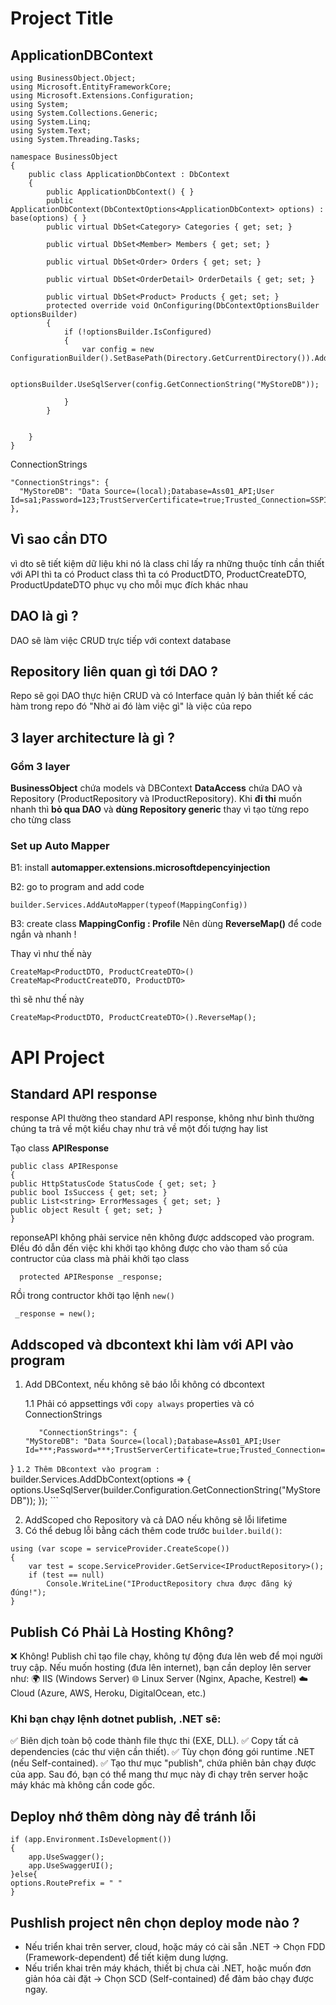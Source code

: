 # Project Title
## ApplicationDBContext
```
using BusinessObject.Object;
using Microsoft.EntityFrameworkCore;
using Microsoft.Extensions.Configuration;
using System;
using System.Collections.Generic;
using System.Linq;
using System.Text;
using System.Threading.Tasks;

namespace BusinessObject
{
    public class ApplicationDbContext : DbContext
    {
        public ApplicationDbContext() { }
        public ApplicationDbContext(DbContextOptions<ApplicationDbContext> options) : base(options) { }
        public virtual DbSet<Category> Categories { get; set; }

        public virtual DbSet<Member> Members { get; set; }

        public virtual DbSet<Order> Orders { get; set; }

        public virtual DbSet<OrderDetail> OrderDetails { get; set; }

        public virtual DbSet<Product> Products { get; set; }
        protected override void OnConfiguring(DbContextOptionsBuilder optionsBuilder)
        {
            if (!optionsBuilder.IsConfigured)
            {
                var config = new ConfigurationBuilder().SetBasePath(Directory.GetCurrentDirectory()).AddJsonFile("appsettings.json").Build();

                optionsBuilder.UseSqlServer(config.GetConnectionString("MyStoreDB"));

            }
        }


    }
}

```
ConnectionStrings
```
"ConnectionStrings": {
  "MyStoreDB": "Data Source=(local);Database=Ass01_API;User Id=sa1;Password=123;TrustServerCertificate=true;Trusted_Connection=SSPI;Encrypt=false;"
},
```
## Vì sao cần DTO
vì dto sẽ tiết kiệm dữ liệu khi nó là class chỉ lấy ra những thuộc tính cần thiết
với API thì ta có Product class thì ta có ProductDTO, ProductCreateDTO, ProductUpdateDTO phục vụ cho mỗi mục đích khác nhau
## DAO là gì ?
DAO sẽ làm việc CRUD trực tiếp với context database
## Repository liên quan gì tới DAO ?
Repo sẽ gọi DAO thực hiện CRUD và có Interface quản lý bản thiết kế các hàm trong repo đó
"Nhờ ai đó làm việc gì" là việc của repo
## 3 layer architecture là gì ?
### Gồm 3 layer
**BusinessObject** chứa models và DBContext
**DataAccess** chứa DAO và Repository (ProductRepository và IProductRepository).
Khi **đi thi** muốn nhanh thì **bỏ qua DAO** và **dùng Repository generic** thay vì tạo từng repo cho từng class
### Set up Auto Mapper

B1: install **automapper.extensions.microsoftdepencyinjection**

B2: go to program and add code
```
builder.Services.AddAutoMapper(typeof(MappingConfig))
```
B3: create class **MappingConfig : Profile**
Nên dùng **ReverseMap()** để code ngắn và nhanh !

Thay vì như thế này
```
CreateMap<ProductDTO, ProductCreateDTO>()
CreateMap<ProductCreateDTO, ProductDTO>
```
thì sẽ như thế này
```
CreateMap<ProductDTO, ProductCreateDTO>().ReverseMap();
```
# API Project
## Standard API response
response API thường theo standard API response, không như bình thường chúng ta trả về một kiểu chay như trả về một đối tượng hay list

Tạo class **APIResponse**
```
public class APIResponse 
{ 
public HttpStatusCode StatusCode { get; set; } 
public bool IsSuccess { get; set; } 
public List<string> ErrorMessages { get; set; } 
public object Result { get; set; }
}
```
reponseAPI không phải service nên không được addscoped vào program. ĐIều đó dẫn đến việc khi khởi tạo không được cho vào tham số của contructor của class mà phải khởi tạo class
```
  protected APIResponse _response;
```
RỒi trong contructor khởi tạo lệnh `new()`
```
 _response = new();
```
## Addscoped và dbcontext khi làm với API vào program
1. Add DBContext, nếu không sẽ báo lỗi không có dbcontext

    1.1 Phải có appsettings với `copy always` properties và có ConnectionStrings
    ```
       "ConnectionStrings": {
   "MyStoreDB": "Data Source=(local);Database=Ass01_API;User Id=***;Password=***;TrustServerCertificate=true;Trusted_Connection=SSPI;Encrypt=false;"
 }
    ```
    1.2 Thêm DBcontext vào program :
    ```
    builder.Services.AddDbContext<ApplicationDbContext>(options =>
    {
        options.UseSqlServer(builder.Configuration.GetConnectionString("MyStoreDB"));
    });
    ```

2. AddScoped cho Repository và cả DAO nếu không sẽ lỗi lifetime
3. Có thể debug lỗi bằng cách thêm code trước `builder.build()`:
```
using (var scope = serviceProvider.CreateScope())
{
    var test = scope.ServiceProvider.GetService<IProductRepository>();
    if (test == null)
        Console.WriteLine("IProductRepository chưa được đăng ký đúng!");
}
```


## Publish Có Phải Là Hosting Không?
❌ Không!
Publish chỉ tạo file chạy, không tự động đưa lên web để mọi người truy cập.
Nếu muốn hosting (đưa lên internet), bạn cần deploy lên server như:
🌍 IIS (Windows Server)
🌐 Linux Server (Nginx, Apache, Kestrel)
☁️ Cloud (Azure, AWS, Heroku, DigitalOcean, etc.)
### Khi bạn chạy lệnh dotnet publish, .NET sẽ:
✅ Biên dịch toàn bộ code thành file thực thi (EXE, DLL).
✅ Copy tất cả dependencies (các thư viện cần thiết).
✅ Tùy chọn đóng gói runtime .NET (nếu Self-contained).
✅ Tạo thư mục "publish", chứa phiên bản chạy được của app.
Sau đó, bạn có thể mang thư mục này đi chạy trên server hoặc máy khác mà không cần code gốc.
## Deploy nhớ thêm dòng này để tránh lỗi
```
if (app.Environment.IsDevelopment())
{
    app.UseSwagger();
    app.UseSwaggerUI();
}else{
options.RoutePrefix = " "
}
```

## Pushlish project nên chọn deploy mode nào ?
* Nếu triển khai trên server, cloud, hoặc máy có cài sẵn .NET → Chọn FDD (Framework-dependent) để tiết kiệm dung lượng.
* Nếu triển khai trên máy khách, thiết bị chưa cài .NET, hoặc muốn đơn giản hóa cài đặt → Chọn SCD (Self-contained) để đảm bảo chạy được ngay.
